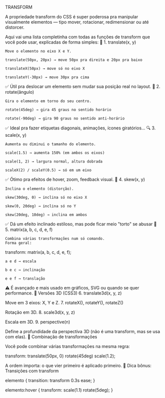 TRANSFORM

A propriedade transform do CSS é super poderosa pra manipular visualmente elementos — tipo mover, rotacionar, redimensionar ou até distorcer.

Aqui vai uma lista completinha com todas as funções de transform que você pode usar, explicadas de forma simples:
🧱 1. translate(x, y)

    Move o elemento no eixo X e Y.

    translate(50px, 20px) → move 50px pra direita e 20px pra baixo

    translateX(50px) → move só no eixo X

    translateY(-30px) → move 30px pra cima

✅ Útil pra deslocar um elemento sem mudar sua posição real no layout.
🔄 2. rotate(ângulo)

    Gira o elemento em torno do seu centro.

    rotate(45deg) → gira 45 graus no sentido horário

    rotate(-90deg) → gira 90 graus no sentido anti-horário

✅ Ideal pra fazer etiquetas diagonais, animações, ícones giratórios…
🔍 3. scale(x, y)

    Aumenta ou diminui o tamanho do elemento.

    scale(1.5) → aumenta 150% (em ambos os eixos)

    scale(1, 2) → largura normal, altura dobrada

    scaleX(2) / scaleY(0.5) → só em um eixo

✅ Ótimo pra efeitos de hover, zoom, feedback visual.
💫 4. skew(x, y)

    Inclina o elemento (distorção).

    skew(30deg, 0) → inclina só no eixo X

    skew(0, 20deg) → inclina só no Y

    skew(20deg, 10deg) → inclina em ambos

✅ Dá um efeito inclinado estiloso, mas pode ficar meio "torto" se abusar 
🧮 5. matrix(a, b, c, d, e, f)

    Combina várias transformações num só comando.
    Forma geral:

transform: matrix(a, b, c, d, e, f);

    a e d → escala

    b e c → inclinação

    e e f → translação

⚠️ É avançado e mais usado em gráficos, SVG ou quando se quer performance.
📐 Versões 3D (CSS3)
6. translate3d(x, y, z)

Move em 3 eixos: X, Y e Z.
7. rotateX(), rotateY(), rotateZ()

Rotação em 3D.
8. scale3d(x, y, z)

Escala em 3D.
9. perspective(n)

Define a profundidade da perspectiva 3D (não é uma transform, mas se usa com elas).
🧊 Combinação de transformações

Você pode combinar várias transformações na mesma regra:

transform: translate(50px, 0) rotate(45deg) scale(1.2);

A ordem importa: o que vier primeiro é aplicado primeiro.
🚀 Dica bônus: Transições com transform

elemento {
  transition: transform 0.3s ease;
}

elemento:hover {
  transform: scale(1.1) rotate(5deg);
}
